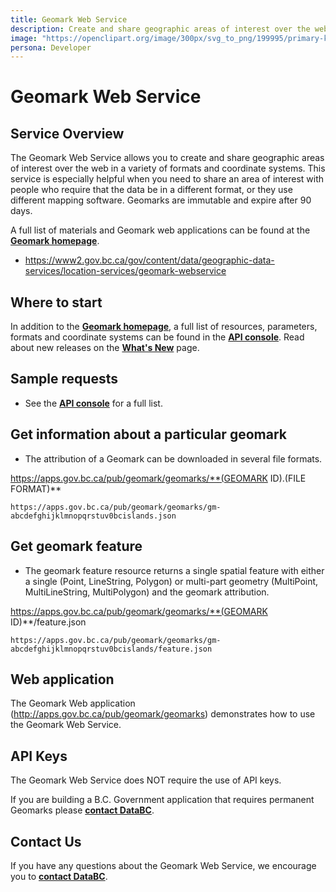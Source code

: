 ```yaml
---
title: Geomark Web Service
description: Create and share geographic areas of interest over the web in a variety of formats and coordinate systems
image: "https://openclipart.org/image/300px/svg_to_png/199995/primary-kig-polygon.png"
persona: Developer
---
```


# Geomark Web Service

## Service Overview
The Geomark Web Service allows you to create and share geographic areas of interest over the web in a variety of formats and coordinate systems. This service is especially helpful when you need to share an area of interest with people who require that the data be in a different format, or they use different mapping software.
Geomarks are immutable and expire after 90 days.

A full list of materials and Geomark web applications can be found at the **[Geomark homepage](https://www2.gov.bc.ca/gov/content?id=F6BAF45131954020BCFD2EBCC456F084)**.
* https://www2.gov.bc.ca/gov/content/data/geographic-data-services/location-services/geomark-webservice


## Where to start
In addition to the **[Geomark homepage](https://www2.gov.bc.ca/gov/content?id=F6BAF45131954020BCFD2EBCC456F084)**, a full list of resources, parameters, formats and coordinate systems can be found in the **[API console](https://catalogue.data.gov.bc.ca/dataset/geomark-web-service/resource/5c237fac-851c-4cd9-987c-d5cc5a0da7e9/view/fd2f9b17-8527-4a89-a552-7786d36ba1f1)**. Read about new releases on the **[What's New](https://www2.gov.bc.ca/gov/content?id=C88C27C98E9B4BACBC0978017CAA5F84)** page.


## Sample requests
* See the **[API console](https://catalogue.data.gov.bc.ca/dataset/geomark-web-service/resource/5c237fac-851c-4cd9-987c-d5cc5a0da7e9/view/fd2f9b17-8527-4a89-a552-7786d36ba1f1)** for a full list.

## Get information about a particular geomark
* The attribution of a Geomark can be downloaded in several file formats.

https://apps.gov.bc.ca/pub/geomark/geomarks/**(GEOMARK ID).(FILE FORMAT)**
```console
https://apps.gov.bc.ca/pub/geomark/geomarks/gm-abcdefghijklmnopqrstuv0bcislands.json
```

## Get geomark feature
* The geomark feature resource returns a single spatial feature with either a single (Point, LineString, Polygon) or multi-part geometry (MultiPoint, MultiLineString, MultiPolygon) and the geomark attribution. 

https://apps.gov.bc.ca/pub/geomark/geomarks/**(GEOMARK ID)**/feature.json
```console
https://apps.gov.bc.ca/pub/geomark/geomarks/gm-abcdefghijklmnopqrstuv0bcislands/feature.json
```

## Web application

The Geomark Web application (http://apps.gov.bc.ca/pub/geomark/geomarks) demonstrates how to use the Geomark Web Service.


## API Keys

The Geomark Web Service does NOT require the use of API keys.

If you are building a B.C. Government application that requires permanent Geomarks please **[contact DataBC](https://forms.gov.bc.ca/databc-contact-us/)**.


## Contact Us
If you have any questions about the Geomark Web Service, we encourage you to **[contact DataBC](https://forms.gov.bc.ca/databc-contact-us/)**.
